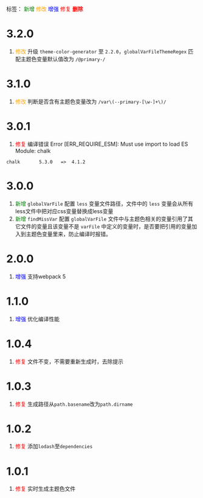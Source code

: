 标签：
<font color=green>新增</font>
<font color=orange>修改</font>
<font color=blue>增强</font>
<font color=red>修复</font>
<font color=red><strong>删除</strong></font>


# 3.2.0
1. <font color=orange>修改</font> 升级 `theme-color-generator` 至 `2.2.0`，`globalVarFileThemeRegex` 匹配主题色变量默认值改为 `/@primary-/`


# 3.1.0
1. <font color=orange>修改</font> 判断是否含有主题色变量改为 `/var\(--primary-[\w-]+\)/`


# 3.0.1
1. <font color=red>修复</font> 编译错误 Error [ERR_REQUIRE_ESM]: Must use import to load ES Module: chalk
```
chalk       5.3.0   =>  4.1.2
```


# 3.0.0
1. <font color=green>新增</font> `globalVarFile` 配置 `less` 变量文件路径，文件中的 `less` 变量会从所有less文件中把对应css变量替换成less变量
2. <font color=green>新增</font> `findMissVar` 配置 `globalVarFile` 文件中与主题色相关的变量引用了其它文件的变量且该变量不是 `varFile` 中定义的变量时，是否要把引用的变量加入到主题色变量里来，防止编译时报错。


# 2.0.0
1. <font color=blue>增强</font> 支持webpack 5


# 1.1.0
1. <font color=blue>增强</font> 优化编译性能


# 1.0.4
1. <font color=red>修复</font> 文件不变，不需要重新生成时，去除提示


# 1.0.3
1. <font color=red>修复</font> 生成路径从`path.basename`改为`path.dirname`


# 1.0.2
1. <font color=red>修复</font> 添加`lodash`至`dependencies`


# 1.0.1
1. <font color=red>修复</font> 实时生成主题色文件
